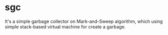 # sgc
It's a simple garbage collector on Mark-and-Sweep algorithm, which using simple stack-based virtual machine for create a garbage.
